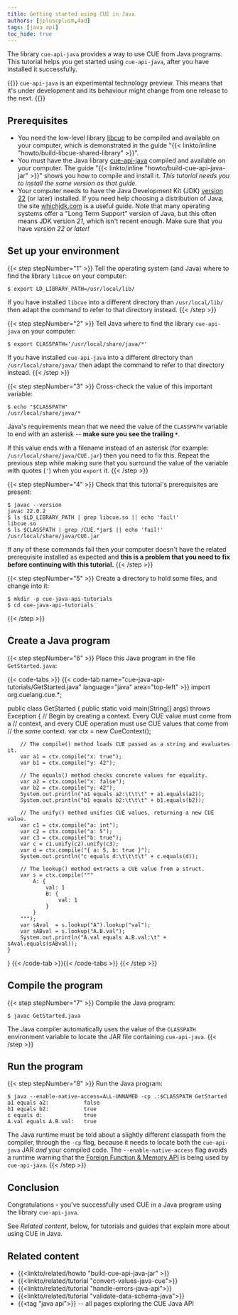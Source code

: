```yaml
---
title: Getting started using CUE in Java
authors: [jpluscplusm,4ad]
tags: [java api]
toc_hide: true
---
```


The library `cue-api-java` provides a way to use CUE from Java programs.
This tutorial helps you get started using `cue-api-java`,
after you have installed it successfully.

{{<info>}}
`cue-api-java` is an experimental technology preview. This means that it's
under development and its behaviour might change from one release to the next.
{{</info>}}

<!--more-->

## Prerequisites

- You need the low-level library
  [libcue](https://github.com/cue-lang/libcue)
  to be compiled and available on your computer,
  which is demonstrated in the guide
  "{{< linkto/inline "howto/build-libcue-shared-library" >}}".
- You must have the Java library
  [cue-api-java](https://github.com/cue-lang/cue-api-java)
  compiled and available on your computer. The guide
  "{{< linkto/inline "howto/build-cue-api-java-jar" >}}"
  shows you how to compile and install it.
  *This tutorial needs you to install the same version as that guide.*
- Your computer needs to have the Java Development Kit (JDK)
  [version 22](https://openjdk.org/projects/jdk/22/)
  (or later) installed. If you need help choosing a distribution of Java,
  the site [whichjdk.com](https://whichjdk.com) is a useful guide.
  Note that many operating systems offer a "Long Term Support" version of Java,
  but this often means JDK version *21*, which isn't recent enough.
  Make sure that you have *version 22 or later!*

## Set up your environment

{{< step stepNumber="1" >}}
Tell the operating system (and Java) where to find the library `libcue` on your
computer:

```text { title="TERMINAL" type="terminal" codeToCopy="ZXhwb3J0IExEX0xJQlJBUllfUEFUSD0vdXNyL2xvY2FsL2xpYi8=" }
$ export LD_LIBRARY_PATH=/usr/local/lib/
```

If you have installed `libcue` into a different directory than `/usr/local/lib/`
then adapt the command to refer to that directory instead.
{{< /step >}}

{{< step stepNumber="2" >}}
Tell Java where to find the library `cue-api-java` on your computer:

```text { title="TERMINAL" type="terminal" codeToCopy="ZXhwb3J0IENMQVNTUEFUSD0nL3Vzci9sb2NhbC9zaGFyZS9qYXZhLyon" }
$ export CLASSPATH='/usr/local/share/java/*'
```

If you have installed `cue-api-java` into a different directory than
`/usr/local/share/java/` then adapt the command to refer to that directory
instead.
{{< /step >}}

{{< step stepNumber="3" >}}
Cross-check the value of this important variable:

```text { title="TERMINAL" type="terminal" codeToCopy="ZWNobyAiJENMQVNTUEFUSCI=" }
$ echo "$CLASSPATH"
/usr/local/share/java/*
```

Java's requirements mean that we need the value of the `CLASSPATH` variable to
end with an asterisk -- **make sure you see the trailing `*`**.

If this value ends with a filename instead of an asterisk (for example:
`/usr/local/share/java/CUE.jar`) then you need to fix this.
Repeat the previous step while making sure that you surround the value of the
variable with quotes (`'`) when you `export` it.
{{< /step >}}

{{< step stepNumber="4" >}}
Check that this tutorial's prerequisites are present:

```text { title="TERMINAL" type="terminal" codeToCopy="amF2YWMgLS12ZXJzaW9uCmxzICRMRF9MSUJSQVJZX1BBVEggfCBncmVwIGxpYmN1ZS5zbyB8fCBlY2hvICdmYWlsIScKbHMgJENMQVNTUEFUSCB8IGdyZXAgL0NVRS4qamFyJCB8fCBlY2hvICdmYWlsISc=" }
$ javac --version
javac 22.0.2
$ ls $LD_LIBRARY_PATH | grep libcue.so || echo 'fail!'
libcue.so
$ ls $CLASSPATH | grep /CUE.*jar$ || echo 'fail!'
/usr/local/share/java/CUE.jar
```

If any of these commands fail then your computer doesn't have the related
prerequisite installed as expected and **this is a problem that you need to fix
before continuing with this tutorial.**
{{< /step >}}

{{< step stepNumber="5" >}}
Create a directory to hold some files, and change into it:

```text { title="TERMINAL" type="terminal" codeToCopy="bWtkaXIgLXAgY3VlLWphdmEtYXBpLXR1dG9yaWFscwpjZCBjdWUtamF2YS1hcGktdHV0b3JpYWxz" }
$ mkdir -p cue-java-api-tutorials
$ cd cue-java-api-tutorials
```
{{< /step >}}

## Create a Java program

{{< step stepNumber="6" >}}
Place this Java program in the file `GetStarted.java`:

{{< code-tabs >}}
{{< code-tab name="cue-java-api-tutorials/GetStarted.java" language="java" area="top-left" >}}
import org.cuelang.cue.*;

public class GetStarted {
    public static void main(String[] args) throws Exception {
        // Begin by creating a context. Every CUE value must come from a
        // context, and every CUE operation must use CUE values that come from
        // the *same* context.
        var ctx = new CueContext();

        // The compile() method loads CUE passed as a string and evaluates it.
        var a1 = ctx.compile("x: true");
        var b1 = ctx.compile("y: 42");

        // The equals() method checks concrete values for equality.
        var a2 = ctx.compile("x: false");
        var b2 = ctx.compile("y: 42");
        System.out.println("a1 equals a2:\t\t\t" + a1.equals(a2));
        System.out.println("b1 equals b2:\t\t\t" + b1.equals(b2));

        // The unify() method unifies CUE values, returning a new CUE value.
        var c1 = ctx.compile("a: int");
        var c2 = ctx.compile("a: 5");
        var c3 = ctx.compile("b: true");
        var c = c1.unify(c2).unify(c3);
        var d = ctx.compile("{ a: 5, b: true }");
        System.out.println("c equals d:\t\t\t\t" + c.equals(d));

        // The lookup() method extracts a CUE value from a struct.
        var s = ctx.compile("""
            A: {
                val: 1
                B: {
                    val: 1
                }
            }
        """);
        var sAval  = s.lookup("A").lookup("val");
        var sABval = s.lookup("A.B.val");
        System.out.println("A.val equals A.B.val:\t" + sAval.equals(sABval));
    }
}
{{< /code-tab >}}{{< /code-tabs >}}
{{< /step >}}

## Compile the program

{{< step stepNumber="7" >}}
Compile the Java program:

```text { title="TERMINAL" type="terminal" codeToCopy="amF2YWMgR2V0U3RhcnRlZC5qYXZh" }
$ javac GetStarted.java
```

The Java compiler automatically uses the value of the `CLASSPATH` environment
variable to locate the JAR file containing `cue-api-java`.
{{< /step >}}

## Run the program

{{< step stepNumber="8" >}}
Run the Java program:

```text { title="TERMINAL" type="terminal" codeToCopy="amF2YSAtLWVuYWJsZS1uYXRpdmUtYWNjZXNzPUFMTC1VTk5BTUVEIC1jcCAuOiRDTEFTU1BBVEggR2V0U3RhcnRlZA==" }
$ java --enable-native-access=ALL-UNNAMED -cp .:$CLASSPATH GetStarted
a1 equals a2:			false
b1 equals b2:			true
c equals d:				true
A.val equals A.B.val:	true
```

The Java runtime must be told about a slightly different classpath from the
compiler, through the `-cp` flag, because it needs to locate both the
`cue-api-java` JAR *and* your compiled code. The `--enable-native-access` flag
avoids a runtime warning that the
[Foreign Function & Memory API](https://openjdk.org/jeps/454) is being used by
`cue-api-java`.
{{< /step >}}

## Conclusion

Congratulations - you've successfully used CUE in a Java program using the
library `cue-api-java`.

See *Related content*, below, for tutorials and guides that explain more about
using CUE in Java.

## Related content

- {{<linkto/related/howto "build-cue-api-java-jar" >}}
- {{<linkto/related/tutorial "convert-values-java-cue">}}
- {{<linkto/related/tutorial "handle-errors-java-api">}}
- {{<linkto/related/tutorial "validate-data-schema-java">}}
- {{<tag "java api">}} -- all pages exploring the CUE Java API
